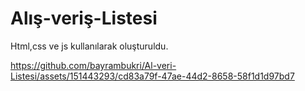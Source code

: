 # Alış-veriş-Listesi
Html,css ve js kullanılarak oluşturuldu. 

https://github.com/bayrambukri/Al-veri-Listesi/assets/151443293/cd83a79f-47ae-44d2-8658-58f1d1d97bd7

